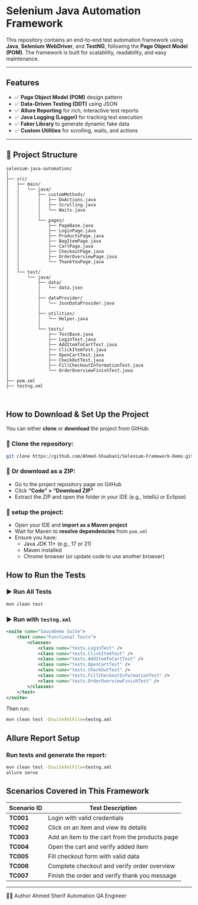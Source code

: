 #  Selenium Java Automation Framework

This repository contains an end-to-end test automation framework using **Java**, **Selenium WebDriver**, and **TestNG**, following the **Page Object Model (POM)**. The framework is built for scalability, readability, and easy maintenance.

---

##  Features

- ✅ **Page Object Model (POM)** design pattern  
- ✅ **Data-Driven Testing (DDT)** using JSON  
- ✅ **Allure Reporting** for rich, interactive test reports  
- ✅ **Java Logging (Logger)** for tracking test execution  
- ✅ **Faker Library** to generate dynamic fake data  
- ✅ **Custom Utilities** for scrolling, waits, and actions
  
---

## 📁 Project Structure

```
selenium-java-automation/
│
├── src/
│   ├── main/
│   │   └── java/
│   │       ├── customMethods/
│   │       │   ├── DoActions.java
│   │       │   ├── Scrolling.java
│   │       │   └── Waits.java
│   │       │
│   │       └── pages/
│   │           ├── PageBase.java
│   │           ├── LoginPage.java
│   │           ├── ProductsPage.java
│   │           ├── BagItemPage.java
│   │           ├── CartPage.java
│   │           ├── CheckoutPage.java
│   │           ├── OrderOverviewPage.java
│   │           └── ThankYouPage.java
│   │
│   └── test/
│       └── java/
│           ├── data/
│           │   └── data.json
│           │
│           ├── dataProvider/
│           │   └── JsonDataProvider.java
│           │
│           ├── utilities/
│           │   └── Helper.java
│           │
│           └── tests/
│               ├── TestBase.java
│               ├── LoginTest.java
│               ├── AddItemToCartTest.java
│               ├── ClickItemTest.java
│               ├── OpenCartTest.java
│               ├── CheckOutTest.java
│               ├── FillCheckoutInformationTest.java
│               └── OrderOverviewFinishTest.java
│
├── pom.xml
├── testng.xml



```
##  How to Download & Set Up the Project

You can either **clone** or **download** the project from GitHub:

### 🔹 Clone the repository:
```bash
git clone https://github.com/Ahmed-Shaaban1/Selenium-Framework-Demo.git
```

### 🔹 Or download as a ZIP:
- Go to the project repository page on GitHub
- Click **“Code” > “Download ZIP”**
- Extract the ZIP and open the folder in your IDE (e.g., IntelliJ or Eclipse)

### 🔹 setup the project:
- Open your IDE and **import as a Maven project**
- Wait for Maven to **resolve dependencies** from `pom.xml`
- Ensure you have:
  - Java JDK 11+ (e.g., 17 or 21)
  - Maven installed
  - Chrome browser (or update code to use another browser)
 
##  How to Run the Tests

### ▶ Run All Tests
```bash
mvn clean test
```
### ▶ Run with `testng.xml`
```xml
<suite name="SauceDemo Suite">
    <test name="Functional Tests">
        <classes>
			<class name="tests.LoginTest" />
			<class name="tests.ClickItemTest" />
			<class name="tests.AddItemToCartTest" />
			<class name="tests.OpenCartTest" />
			<class name="tests.CheckOutTest" />
			<class name="tests.FillCheckoutInformationTest" />
			<class name="tests.OrderOverviewFinishTest" />
        </classes>
    </test>
</suite>
```

Then run:
```bash
mvn clean test -DsuiteXmlFile=testng.xml
```
##  Allure Report Setup

### Run tests and generate the report:
```bash
mvn clean test -DsuiteXmlFile=testng.xml
allure serve
```

##  Scenarios Covered in This Framework

| Scenario ID | Test Description |
|-------------|------------------|
| **TC001**   | Login with valid credentials |
| **TC002**   | Click on an item and view its details |
| **TC003**   | Add an item to the cart from the products page |
| **TC004**   | Open the cart and verify added item |
| **TC005**   | Fill checkout form with valid data |
| **TC006**   | Complete checkout and verify order overview |
| **TC007**   | Finish the order and verify thank you message |





---

🧑‍💻 Author
Ahmed Sherif
Automation QA Engineer 
